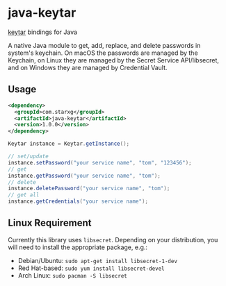 # java-keytar

[keytar](https://github.com/atom/node-keytar) bindings for Java

A native Java module to get, add, replace, and delete passwords in system's keychain. On macOS the passwords are managed by the Keychain, on Linux they are managed by the Secret Service API/libsecret, and on Windows they are managed by Credential Vault.

## Usage
```xml
<dependency>
  <groupId>com.starxg</groupId>
  <artifactId>java-keytar</artifactId>
  <version>1.0.0</version>
</dependency>
```

```java
Keytar instance = Keytar.getInstance();

// set/update
instance.setPassword("your service name", "tom", "123456");
// get
instance.getPassword("your service name", "tom");
// delete
instance.deletePassword("your service name", "tom");
// get all
instance.getCredentials("your service name");
```

## Linux Requirement

Currently this library uses `libsecret`. Depending on your distribution,
you will need to install the appropriate package, e.g.:

- Debian/Ubuntu: `sudo apt-get install libsecret-1-dev`
- Red Hat-based: `sudo yum install libsecret-devel`
- Arch Linux: `sudo pacman -S libsecret`

